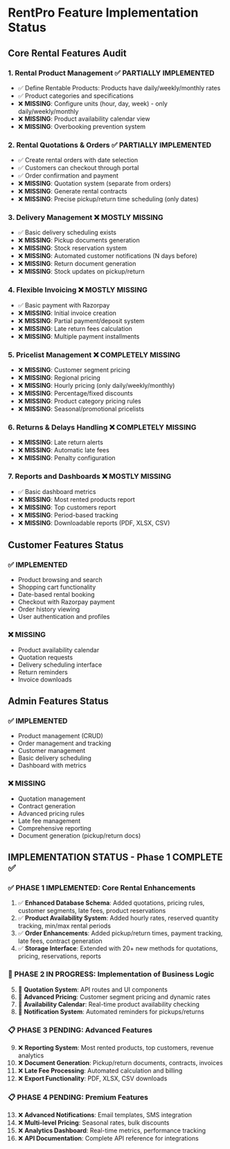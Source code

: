 # RentPro Feature Implementation Status

## Core Rental Features Audit

### 1. Rental Product Management ✅ PARTIALLY IMPLEMENTED
- ✅ Define Rentable Products: Products have daily/weekly/monthly rates
- ✅ Product categories and specifications
- ❌ **MISSING**: Configure units (hour, day, week) - only daily/weekly/monthly
- ❌ **MISSING**: Product availability calendar view
- ❌ **MISSING**: Overbooking prevention system

### 2. Rental Quotations & Orders ✅ PARTIALLY IMPLEMENTED  
- ✅ Create rental orders with date selection
- ✅ Customers can checkout through portal
- ✅ Order confirmation and payment
- ❌ **MISSING**: Quotation system (separate from orders)
- ❌ **MISSING**: Generate rental contracts
- ❌ **MISSING**: Precise pickup/return time scheduling (only dates)

### 3. Delivery Management ❌ MOSTLY MISSING
- ✅ Basic delivery scheduling exists
- ❌ **MISSING**: Pickup documents generation
- ❌ **MISSING**: Stock reservation system
- ❌ **MISSING**: Automated customer notifications (N days before)
- ❌ **MISSING**: Return document generation
- ❌ **MISSING**: Stock updates on pickup/return

### 4. Flexible Invoicing ❌ MOSTLY MISSING
- ✅ Basic payment with Razorpay
- ❌ **MISSING**: Initial invoice creation
- ❌ **MISSING**: Partial payment/deposit system
- ❌ **MISSING**: Late return fees calculation
- ❌ **MISSING**: Multiple payment installments

### 5. Pricelist Management ❌ COMPLETELY MISSING
- ❌ **MISSING**: Customer segment pricing
- ❌ **MISSING**: Regional pricing
- ❌ **MISSING**: Hourly pricing (only daily/weekly/monthly)
- ❌ **MISSING**: Percentage/fixed discounts
- ❌ **MISSING**: Product category pricing rules
- ❌ **MISSING**: Seasonal/promotional pricelists

### 6. Returns & Delays Handling ❌ COMPLETELY MISSING
- ❌ **MISSING**: Late return alerts
- ❌ **MISSING**: Automatic late fees
- ❌ **MISSING**: Penalty configuration

### 7. Reports and Dashboards ❌ MOSTLY MISSING
- ✅ Basic dashboard metrics
- ❌ **MISSING**: Most rented products report
- ❌ **MISSING**: Top customers report
- ❌ **MISSING**: Period-based tracking
- ❌ **MISSING**: Downloadable reports (PDF, XLSX, CSV)

## Customer Features Status

### ✅ IMPLEMENTED
- Product browsing and search
- Shopping cart functionality
- Date-based rental booking
- Checkout with Razorpay payment
- Order history viewing
- User authentication and profiles

### ❌ MISSING
- Product availability calendar
- Quotation requests
- Delivery scheduling interface
- Return reminders
- Invoice downloads

## Admin Features Status

### ✅ IMPLEMENTED  
- Product management (CRUD)
- Order management and tracking
- Customer management
- Basic delivery scheduling
- Dashboard with metrics

### ❌ MISSING
- Quotation management
- Contract generation
- Advanced pricing rules
- Late fee management
- Comprehensive reporting
- Document generation (pickup/return docs)

## IMPLEMENTATION STATUS - Phase 1 COMPLETE ✅

### ✅ PHASE 1 IMPLEMENTED: Core Rental Enhancements 
1. ✅ **Enhanced Database Schema**: Added quotations, pricing rules, customer segments, late fees, product reservations
2. ✅ **Product Availability System**: Added hourly rates, reserved quantity tracking, min/max rental periods
3. ✅ **Order Enhancements**: Added pickup/return times, payment tracking, late fees, contract generation
4. ✅ **Storage Interface**: Extended with 20+ new methods for quotations, pricing, reservations, reports

### 🚧 PHASE 2 IN PROGRESS: Implementation of Business Logic
5. 🚧 **Quotation System**: API routes and UI components
6. 🚧 **Advanced Pricing**: Customer segment pricing and dynamic rates
7. 🚧 **Availability Calendar**: Real-time product availability checking
8. 🚧 **Notification System**: Automated reminders for pickups/returns

### 📋 PHASE 3 PENDING: Advanced Features
9. ❌ **Reporting System**: Most rented products, top customers, revenue analytics
10. ❌ **Document Generation**: Pickup/return documents, contracts, invoices
11. ❌ **Late Fee Processing**: Automated calculation and billing
12. ❌ **Export Functionality**: PDF, XLSX, CSV downloads

### 📋 PHASE 4 PENDING: Premium Features  
13. ❌ **Advanced Notifications**: Email templates, SMS integration
14. ❌ **Multi-level Pricing**: Seasonal rates, bulk discounts
15. ❌ **Analytics Dashboard**: Real-time metrics, performance tracking
16. ❌ **API Documentation**: Complete API reference for integrations